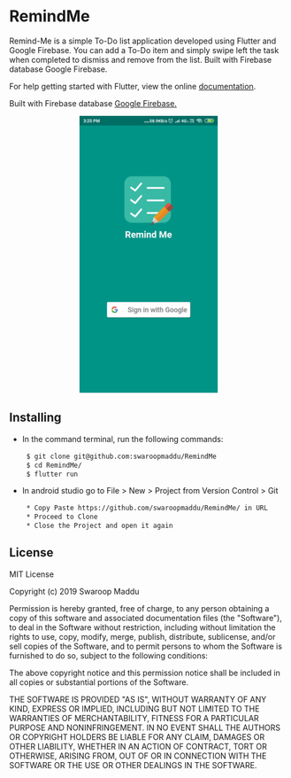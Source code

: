 # RemindMe
Remind-Me is a simple To-Do list application developed using Flutter and Google Firebase. You can add a To-Do item and simply swipe left the task when completed to dismiss and remove from the list. Built with Firebase database Google Firebase. 

For help getting started with Flutter, view the online <a href="https://flutter.dev/">documentation</a>.

Built with Firebase database <a href="https://console.firebase.google.com/">Google Firebase. </a>

  <p align="center">
    <img src="demo/remindme.gif" height="500" width="250"/>
  </p>

## Installing
  * In the command terminal, run the following commands:
    ```  
     $ git clone git@github.com:swaroopmaddu/RemindMe
     $ cd RemindMe/
     $ flutter run
    ```
  * In android studio go to File > New > Project from Version Control > Git
  
      ```
       * Copy Paste https://github.com/swaroopmaddu/RemindMe/ in URL
       * Proceed to Clone
       * Close the Project and open it again
      ```
## License

MIT License

Copyright (c) 2019 Swaroop Maddu

Permission is hereby granted, free of charge, to any person obtaining a copy
of this software and associated documentation files (the "Software"), to deal
in the Software without restriction, including without limitation the rights
to use, copy, modify, merge, publish, distribute, sublicense, and/or sell
copies of the Software, and to permit persons to whom the Software is
furnished to do so, subject to the following conditions:

The above copyright notice and this permission notice shall be included in all
copies or substantial portions of the Software.

THE SOFTWARE IS PROVIDED "AS IS", WITHOUT WARRANTY OF ANY KIND, EXPRESS OR
IMPLIED, INCLUDING BUT NOT LIMITED TO THE WARRANTIES OF MERCHANTABILITY,
FITNESS FOR A PARTICULAR PURPOSE AND NONINFRINGEMENT. IN NO EVENT SHALL THE
AUTHORS OR COPYRIGHT HOLDERS BE LIABLE FOR ANY CLAIM, DAMAGES OR OTHER
LIABILITY, WHETHER IN AN ACTION OF CONTRACT, TORT OR OTHERWISE, ARISING FROM,
OUT OF OR IN CONNECTION WITH THE SOFTWARE OR THE USE OR OTHER DEALINGS IN THE
SOFTWARE.
